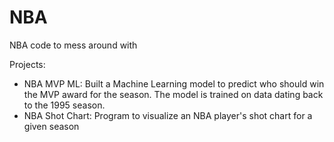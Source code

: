 # NBA
NBA code to mess around with

Projects:
- NBA MVP ML: Built a Machine Learning model to predict who should win the MVP award for the season. The model is trained on data dating back to the 1995 season.
- NBA Shot Chart: Program to visualize an NBA player's shot chart for a given season

